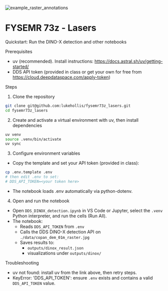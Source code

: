 ![example_raster_annotations](https://github.com/user-attachments/assets/1b3155a2-aa41-4b1a-a7a5-b18f3a3bff49)


# FYSEMR 73z - Lasers

Quickstart: Run the DINO-X detection and other notebooks

Prerequisites
- uv (recommended). Install instructions: https://docs.astral.sh/uv/getting-started/
- DDS API token (provided in class or get your own for free from https://cloud.deepdataspace.com/apply-token)

Steps
1) Clone the repository
```bash
git clone git@github.com:lukehollis/fysemr73z_lasers.git
cd fysemr73z_lasers
```

2) Create and activate a virtual environment with uv, then install dependencies
```bash
uv venv
source .venv/bin/activate
uv sync
```

3) Configure environment variables
- Copy the template and set your API token (provided in class):
```bash
cp .env.template .env
# then edit .env to set:
# DDS_API_TOKEN=<your token here>
```
- The notebook loads .env automatically via python-dotenv.

4) Open and run the notebook
- Open `DDS_DINOX_detection.ipynb` in VS Code or Jupyter, select the `.venv` Python interpreter, and run the cells (Run All).
- The notebook:
  - Reads `DDS_API_TOKEN` from `.env`
  - Calls the DDS DINO-X detection API on `./data/copan_dem_01m_raster.jpg`
  - Saves results to:
    - `outputs/dinox_result.json`
    - visualizations under `outputs/dinox/`

Troubleshooting
- uv not found: install uv from the link above, then retry steps.
- KeyError: 'DDS_API_TOKEN': ensure `.env` exists and contains a valid `DDS_API_TOKEN` value.
